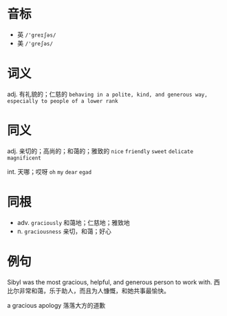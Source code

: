# 音标

- 英 `/'greɪʃəs/`
- 美 `/'ɡreʃəs/`

# 词义

adj. 有礼貌的；仁慈的
`behaving in a polite, kind, and generous way, especially to people of a lower rank`

# 同义

adj. 亲切的；高尚的；和蔼的；雅致的
`nice` `friendly` `sweet` `delicate` `magnificent`

int. 天哪；哎呀
`oh` `my` `dear` `egad`

# 同根

- adv. `graciously` 和蔼地；仁慈地；雅致地
- n. `graciousness` 亲切，和蔼；好心

# 例句

Sibyl was the most gracious, helpful, and generous person to work with.
西比尔非常和蔼，乐于助人，而且为人慷慨，和她共事最愉快。

a gracious apology
落落大方的道歉


